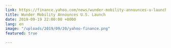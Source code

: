```yaml
---
link: https://finance.yahoo.com/news/wunder-mobility-announces-u-launch-110000391.htm
title: Wunder Mobility Announces U.S. Launch
date: 2019-09-19 22:00:00 +0000
lang: en
image: "/uploads/2019/09/20/yahoo-finance.png"
featured: true

---
```

